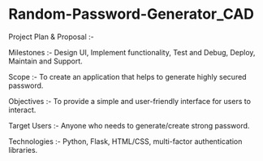 # Random-Password-Generator_CAD

Project Plan & Proposal :-

Milestones :- Design UI, Implement functionality, Test and Debug, Deploy, Maintain and Support.

Scope :- To create an application that helps to generate highly secured password.

Objectives :- To provide a simple and user-friendly interface for users to interact.

Target Users :- Anyone who needs to generate/create strong password.

Technologies :- Python, Flask, HTML/CSS, multi-factor authentication libraries.


